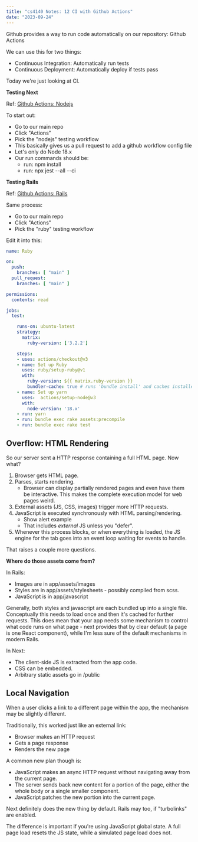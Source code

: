 ```yaml
---
title: "cs4140 Notes: 12 CI with Github Actions"
date: "2023-09-24"
---
```


Github provides a way to run code automatically on our repository:
Github Actions

We can use this for two things:

 - Continuous Integration: Automatically run tests
 - Continuous Deployment: Automatically deploy if tests pass
 
Today we're just looking at CI.

**Testing Next**

Ref: [Github Actions: Nodejs](
https://docs.github.com/en/actions/automating-builds-and-tests/building-and-testing-nodejs)

To start out:

 - Go to our main repo
 - Click "Actions"
 - Pick the "nodejs" testing workflow
 - This basically gives us a pull request to add a github workflow config file
 - Let's only do Node 18.x
 - Our run commands should be:
   - run: npm install
   - run: npx jest --all --ci


**Testing Rails**

Ref: [Github Actions: Rails](
https://docs.github.com/en/actions/automating-builds-and-tests/building-and-testing-ruby)

Same process:

 - Go to our main repo
 - Click "Actions"
 - Pick the "ruby" testing workflow
 
Edit it into this:

```yaml
name: Ruby

on:
  push:
    branches: [ "main" ]
  pull_request:
    branches: [ "main" ]

permissions:
  contents: read

jobs:
  test:

    runs-on: ubuntu-latest
    strategy:
      matrix:
        ruby-version: ['3.2.2']

    steps:
    - uses: actions/checkout@v3
    - name: Set up Ruby
      uses: ruby/setup-ruby@v1
      with: 
        ruby-version: ${{ matrix.ruby-version }}
        bundler-cache: true # runs 'bundle install' and caches installed gems automatically        
    - name: Set up yarn
      uses:  actions/setup-node@v3
      with: 
        node-version: '18.x'
    - run: yarn
    - run: bundle exec rake assets:precompile
    - run: bundle exec rake test
```
 
## Overflow: HTML Rendering 

So our server sent a HTTP response containing a full HTML page. Now
what?

 1. Browser gets HTML page.
 1. Parses, starts rendering.
     - Browser can display partially rendered pages and even have
       them be interactive. This makes the complete execution model
       for web pages weird.
 1. External assets (JS, CSS, images) trigger more HTTP requests.
 1. JavaScript is executed synchronously with HTML parsing/rendering.
     - Show alert example
     - That includes *external* JS unless you "defer".
 1. Whenever this process blocks, or when everything is loaded, the JS
    engine for the tab goes into an event loop waiting for events to
    handle.

That raises a couple more questions.

**Where do those assets come from?**

In Rails:

 - Images are in app/assets/images
 - Styles are in app/assets/stylesheets - possibly compiled from scss.
 - JavaScript is in app/javascript

Generally, both styles and javascript are each bundled up into a
single file. Conceptually this needs to load once and then it's cached
for further requests. This does mean that your app needs some
mechanism to control what code runs on what page - next provides that
by clear default (a page is one React component), while I'm less sure
of the default mechanisms in modern Rails.

In Next:

 - The client-side JS is extracted from the app code.
 - CSS can be embedded.
 - Arbitrary static assets go in /public

## Local Navigation

When a user clicks a link to a different page within the app, the
mechanism may be slightly different.

Traditionally, this worked just like an external link:

 - Browser makes an HTTP request
 - Gets a page response
 - Renders the new page

A common new plan though is:

 - JavaScript makes an async HTTP request without navigating
   away from the current page.
 - The server sends back new content for a portion of the page,
   either the whole body or a single smaller component.
 - JavaScript patches the new portion into the current page.

Next definitely does the new thing by default. Rails may too,
if "turbolinks" are enabled.

The difference is important if you're using JavaScript global state. A
full page load resets the JS state, while a simulated page load does
not.

